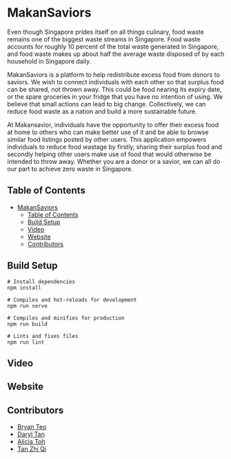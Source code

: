 # MakanSaviors

Even though Singapore prides itself on all things culinary, food waste remains one of the biggest waste streams in Singapore. Food waste accounts for roughly 10 percent of the total waste generated in Singapore, and food waste makes up about half the average waste disposed of by each household in Singapore daily.

MakanSaviors is a platform to help redistribute excess food from donors to saviors. We wish to connect individuals with each other so that surplus food can be shared, not thrown away. This could be food nearing its expiry date, or the spare groceries in your fridge that you have no intention of using. We believe that small actions can lead to big change. Collectively, we can reduce food waste as a nation and build a more sustainable future.

At Makansavior, individuals have the opportunity to offer their excess food at home to others who can make better use of it and be able to browse similar food listings posted by other users. This application empowers individuals to reduce food wastage by firstly, sharing their surplus food and secondly helping other users make use of food that would otherwise be intended to throw away. Whether you are a donor or a savior, we can all do our part to achieve zero waste in Singapore.

## Table of Contents

- [MakanSaviors](#makansaviors)
  - [Table of Contents](#table-of-contents)
  - [Build Setup](#build-setup)
  - [Video](#video)
  - [Website](#website)
  - [Contributors](#contributors)

## Build Setup

```
# Install dependencies
npm install

# Compiles and hot-reloads for development
npm run serve

# Compiles and minifies for production
npm run build

# Lints and fixes files
npm run lint
```

## Video

## Website

## Contributors

- [Bryan Teo](https://github.com/bteo98)
- [Daryl Tan](https://github.com/daryl-tan)
- [Alicia Toh](https://github.com/xxalicia)
- [Tan Zhi Qi](https://github.com/zhiqitan)
